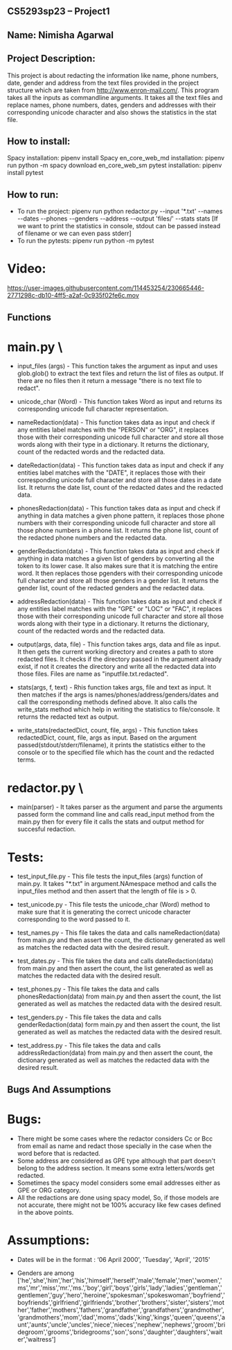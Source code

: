 ## CS5293sp23 – Project1

## Name: Nimisha Agarwal

## Project Description:
This project is about redacting the information like name, phone numbers, date, gender and address from the text files provided in the project structure which are taken from http://www.enron-mail.com/. This program takes all the inputs as commandline arguments. It takes all the text files and replace names, phone numbers, dates, genders and addresses with their corresponding unicode character and also shows the statistics in the stat file.

## How to install:
Spacy installation: pipenv install Spacy
en_core_web_md installation: pipenv run python -m spacy download en_core_web_sm
pytest installation: pipenv install pytest

## How to run:
* To run the project: pipenv run python redactor.py --input '*.txt' --names --dates --phones --genders --address --output 'files/' --stats stats
[If we want to print the statistics in console, stdout can be passed instead of filename or we can even pass stderr]
* To run the pytests: pipenv run python -m pytest

# Video:

https://user-images.githubusercontent.com/114453254/230665446-2771298c-db10-4ff5-a2af-0c935f02fe6c.mov

## Functions
# main.py \
* input_files (args) - This function takes the argument as input and uses glob.glob() to extract the text files and return the list of files as output. If there are no files then it return a message "there is no text file to redact".

* unicode_char (Word) - This function takes Word as input and returns its corresponding unicode full character representation.

* nameRedaction(data) - This function takes data as input and check if any entities label matches with the "PERSON" or "ORG", it replaces those with their corresponding unicode full character and store all those words along with their type in a dictionary. It returns the dictionary, count of the redacted words and the redacted data.

* dateRedaction(data) - This function takes data as input and check if any entities label matches with the "DATE", it replaces those with their corresponding unicode full character and store all those dates in a date list. It returns the date list, count of the redacted dates and the redacted data.

* phonesRedaction(data) - This function takes data as input and check if anything in data matches a given phone pattern, it replaces those phone numbers with their corresponding unicode full character and store all those phone numbers in a phone list. It returns the phone list, count of the redacted phone numbers and the redacted data.

* genderRedaction(data) - This function takes data as input and check if anything in data matches a given list of genders by converting all the token to its lower case. It also makes sure that it is matching the entire word. It then replaces those pgenders with their corresponding unicode full character and store all those genders in a gender list. It returns the gender list, count of the redacted genders and the redacted data.

* addressRedaction(data) - This function takes data as input and check if any entities label matches with the "GPE" or "LOC" or "FAC", it replaces those with their corresponding unicode full character and store all those words along with their type in a dictionary. It returns the dictionary, count of the redacted words and the redacted data.

* output(args, data, file) - This function takes args, data and file as input. It then gets the current working directory and creates a path to store redacted files. It checks if the directory passed in the argument already exist, if not it creates the directory and write all the redacted data into those files. Files are name as "inputfile.txt.redacted".

* stats(args, f, text) - Rhis function takes args, file and text as input. It then matches if the args is names/phones/address/genders/dates and call the corresponding methods defined above. It also calls the write_stats method which help in writing the statistics to file/console. It returns the redacted text as output.

* write_stats(redactedDict, count, file, args) - This function takes redactedDict, count, file, args as input. Based on the argument passed(stdout/stderr/filename), it prints the statistics either to the console or to the specified file which has the count and the redacted terms.

# redactor.py \ 
* main(parser) - It takes parser as the argument and parse the arguments passed form the command line and calls read_input method from the main.py then for every file it calls the stats and output method for succesful redaction.

# Tests:
* test_input_file.py - This file tests the input_files (args) function of main.py. It takes "*.txt" in argument.NAmespace method and calls the input_files method and then assert that the length of file is > 0.

* test_unicode.py - This file tests the unicode_char (Word) method to make sure that it is generating the correct unicode character corresponding to the word passed to it.

* test_names.py - This file takes the data and calls nameRedaction(data) from main.py and then assert the count, the dictionary generated as well as matches the redacted data with the desired result.

* test_dates.py - This file takes the data and calls dateRedaction(data) from main.py and then assert the count, the list generated as well as matches the redacted data with the desired result.

* test_phones.py - This file takes the data and calls phonesRedaction(data) from main.py and then assert the count, the list generated as well as matches the redacted data with the desired result.

* test_genders.py - This file takes the data and calls genderRedaction(data) form main.py and then assert the count, the list generated as well as matches the redacted data with the desired result.

* test_address.py - This file takes the data and calls addressRedaction(data) from main.py and then assert the count, the dictionary generated as well as matches the redacted data with the desired result.

## Bugs And Assumptions
# Bugs: 
* There might be some cases where the redactor considers Cc or Bcc from email as name and redact those specially in the case when the word before that is redacted.
* Some address are considered as GPE type although that part doesn't belong to the address section. It means some extra letters/words get redacted.
* Sometimes the spacy model considers some email addresses either as GPE or ORG category.
* All the redactions are done using spacy model, So, if those models are not accurate, there might not be 100% accuracy like few cases defined in the above points.

# Assumptions:
* Dates will be in the format : ‘06 April 2000', 'Tuesday', 'April', '2015'

* Genders are among ['he','she','him','her','his','himself','herself','male','female','men','women','ms','mr','miss','mr.','ms.','boy','girl','boys','girls','lady','ladies','gentleman','gentlemen','guy','hero','heroine','spokesman','spokeswoman','boyfriend','boyfriends','girlfriend','girlfriends','brother','brothers','sister','sisters','mother','father','mothers','fathers','grandfather','grandfathers','grandmother','grandmothers','mom','dad','moms','dads','king','kings','queen','queens','aunt','aunts','uncle','uncles','niece','nieces','nephew','nephews','groom','bridegroom','grooms','bridegrooms','son','sons','daughter','daughters','waiter','waitress']

